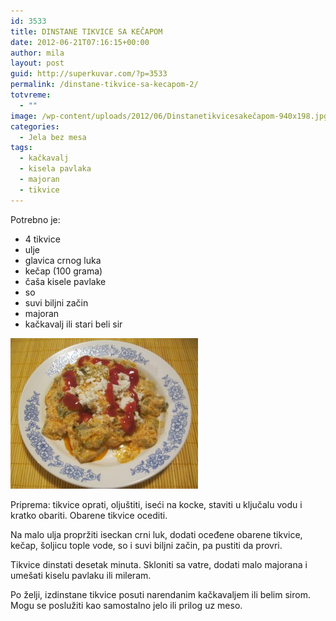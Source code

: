 ```yaml
---
id: 3533
title: DINSTANE TIKVICE SA KEČAPOM
date: 2012-06-21T07:16:15+00:00
author: mila
layout: post
guid: http://superkuvar.com/?p=3533
permalink: /dinstane-tikvice-sa-kecapom-2/
totvreme:
  - ""
image: /wp-content/uploads/2012/06/Dinstanetikvicesakečapom-940x198.jpg
categories:
  - Jela bez mesa
tags:
  - kačkavalj
  - kisela pavlaka
  - majoran
  - tikvice
---
```

Potrebno je:

  * 4 tikvice
  * ulje
  * glavica crnog luka
  * kečap (100 grama)
  * čaša kisele pavlake
  * so
  * suvi biljni začin
  * majoran
  * kačkavalj ili stari beli sir

<img class="alignnone size-medium wp-image-3534" title="Dinstanetikvicesakečapom" src="/wp-content/uploads/2012/06/Dinstanetikvicesake%C4%8Dapom-e1340262847820-300x241.jpg" alt="" width="300" height="241" /> 

Priprema: tikvice oprati, oljuštiti, iseći na kocke, staviti u ključalu vodu i kratko obariti. Obarene tikvice ocediti.

Na malo ulja propržiti iseckan crni luk, dodati oceđene obarene tikvice, kečap, šoljicu tople vode, so i suvi biljni začin, pa pustiti da provri.

Tikvice dinstati desetak minuta. Skloniti sa vatre, dodati malo majorana i umešati kiselu pavlaku ili mileram.

Po želji, izdinstane tikvice posuti narendanim kačkavaljem ili belim sirom. Mogu se poslužiti kao samostalno jelo ili prilog uz meso.